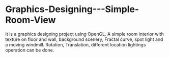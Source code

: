 # Graphics-Designing---Simple-Room-View
It is a graphics designing project using OpenGL.
A simple room interior with texture on floor and wall, background scenery, Fractal curve, spot light and a moving windmill.
Rotation, Translation, different location lightings operation can be done.
